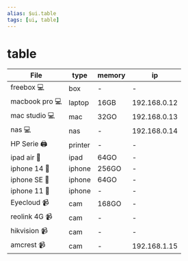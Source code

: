 ```yaml
---
alias: $ui.table
tags: [ui, table]
---
```

# table

| File             | type    | memory | ip           |
| ---------------- | ------- | ------ | ------------ |
| freebox 💻       | box     | -      | -            |
| macbook pro 💻   | laptop  | 16GB   | 192.168.0.12 |
| mac studio 💻    | mac     | 32GO   | 192.168.0.13  |
| nas 💻           | nas     | -      | 192.168.0.14 |
| HP Serie 🖨 | printer | -      | -            |
| ipad air 📱      | ipad    | 64GO   | -            |
| iphone 14 📱     | iphone  | 256GO  | -            |
| iphone SE 📱     | iphone  | 64GO   | -            |
| iphone 11 📱     | iphone  | -      | -            |
| Eyecloud 📹      | cam     | 168GO  | -            |
| reolink 4G 📹    | cam     | -      | -            |
| hikvision 📹     | cam     | -      | -            |
| amcrest 📹       | cam     | -      | 192.168.1.15 |

